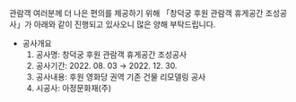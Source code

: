 관람객 여러분께 더 나은 편의를 제공하기 위해 「창덕궁 후원 관람객 휴게공간 조성공사」가 아래와 같이 진행되고 있사오니 많은 양해 부탁드립니다.
- 공사개요
  1. 공사명: 창덕궁 후원 관람객 휴게공간 조성공사
  2. 공사기간: 2022. 08. 03 → 2022. 12. 30.
  3. 공사내용: 후원 영화당 권역 기존 건물 리모델링 공사
  4. 시공사: 아정문화재(주)